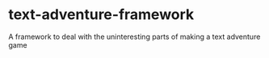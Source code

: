 # text-adventure-framework
A framework to deal with the uninteresting parts of making a text adventure game
